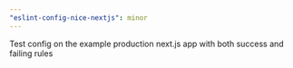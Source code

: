 ```yaml
---
"eslint-config-nice-nextjs": minor
---
```


Test config on the example production next.js app with both success and failing rules
